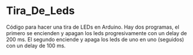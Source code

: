 # Tira_De_Leds
Código para hacer una tira de LEDs en Arduino.
Hay dos programas, el primero se encienden y apagan los leds progresivamente con un delay de 200 ms. El 
segundo enciende y apaga los leds de uno en uno (seguidos) con un delay de 100 ms.
